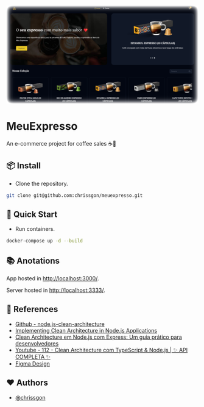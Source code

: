 ![MeuExpresso](./app/public/thumb.png)

# MeuExpresso
An e-commerce project for coffee sales ☕🛒

## 📦 Install
- Clone the repository.
``` bash
git clone git@github.com:chrissgon/meuexpresso.git
```

## 🚀 Quick Start
- Run containers.
``` bash
docker-compose up -d --build
```

## 📚 Anotations
App hosted in [http://localhost:3000/](http://localhost:3000/).

Server hosted in [http://localhost:3333/](http://localhost:3333/).

## 🔗 References
- [Github - node.js-clean-architecture](https://github.com/panagiop/node.js-clean-architecture)
- [Implementing Clean Architecture in Node.js Applications](https://appmaster.io/blog/clean-architecture-nodejs-applications)
- [Clean Architecture em Node.js com Express: Um guia prático para desenvolvedores](https://culturadev.com.br/clean-architecture-em-node-js-com-express-um-guia-pratico-para-desenvolvedores/)
- [Youtube - 112 - Clean Architecture com TypeScript & Node.js | ✨ API COMPLETA ✨](https://www.youtube.com/watch?v=7BNoxRntLYo)
- [Figma Design](https://www.figma.com/file/RvD6nikB1px2Kpt1VJfsxV/Pokedex?t=UtfWb2l7p2VAcdgF-6)

## ❤️ Authors
- [@chrissgon](https://www.github.com/chrissgon)
